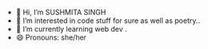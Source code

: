 - 👋 Hi, I’m SUSHMITA SINGH
- 👀 I’m interested in code stuff for sure as well as poetry..
- 🌱 I’m currently learning web dev .
- 😄 Pronouns: she/her


<!---
sush123-mita/sush123-mita is a ✨ special ✨ repository because its `README.md` (this file) appears on your GitHub profile.
You can click the Preview link to take a look at your changes.
--->
